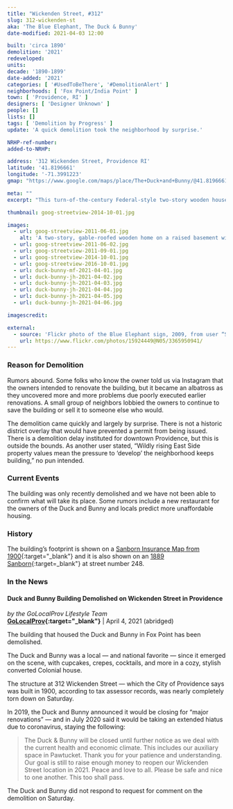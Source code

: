 ```yaml
---
title: "Wickenden Street, #312"
slug: 312-wickenden-st
aka: 'The Blue Elephant, The Duck & Bunny'
date-modified: 2021-04-03 12:00

built: 'circa 1890'
demolition: '2021'
redeveloped: 
units:
decade: '1890-1899'
date-added: '2021'
categories: [ '#UsedToBeThere', '#DemolitionAlert' ]
neighborhoods: [ 'Fox Point/India Point' ]
town: [ 'Providence, RI' ]
designers: [ 'Designer Unknown' ]
people: []
lists: []
tags: [ 'Demolition by Progress' ]
update: 'A quick demolition took the neighborhood by surprise.'

NRHP-ref-number:
added-to-NRHP:

address: '312 Wickenden Street, Providence RI'
latitude: '41.8196661'
longitude: '-71.3991223'
gmap: "https://www.google.com/maps/place/The+Duck+and+Bunny/@41.8196661,-71.3991223,17z/data=!3m1!4b1!4m5!3m4!1s0x89e445849344edb9:0x2d477794c0710096!8m2!3d41.8196661!4d-71.3969336"

meta: ""
excerpt: "This turn-of-the-century Federal-style two-story wooden house-turned-resturant was razed quickly on Good Friday in 2021"

thumbnail: goog-streetview-2014-10-01.jpg

images:
  - url: goog-streetview-2011-06-01.jpg
    alt: 'A two-story, gable-roofed wooden home on a raised basement with central doorway flanked by shallow columns and topped with a two-light transom and flat pediment. The building is five bays wide with a what looks like a symmetrical facade, but upon closer inspection the distances between windows and the central door are not symmetrical.'
  - url: goog-streetview-2011-06-02.jpg
  - url: goog-streetview-2011-09-01.jpg
  - url: goog-streetview-2014-10-01.jpg
  - url: goog-streetview-2016-10-01.jpg
  - url: duck-bunny-mf-2021-04-01.jpg
  - url: duck-bunny-jh-2021-04-02.jpg
  - url: duck-bunny-jh-2021-04-03.jpg
  - url: duck-bunny-jh-2021-04-04.jpg
  - url: duck-bunny-jh-2021-04-05.jpg
  - url: duck-bunny-jh-2021-04-06.jpg

imagescredit: 

external:
  - source: 'Flickr photo of the Blue Elephant sign, 2009, from user “S-400”'
    url: https://www.flickr.com/photos/15924449@N05/3365950941/
---
```


### Reason for Demolition

Rumors abound. Some folks who know the owner told us via Instagram that the owners intended to renovate the building, but it became an albatross as they uncovered more and more problems due poorly executed earlier renovations. A small group of neighbors lobbied the owners to continue to save the building or sell it to someone else who would. 

The demolition came quickly and largely by surprise. There is not a historic district overlay that would have prevented a permit from being issued. There is a demolition delay instituted for downtown Providence, but this is outside the bounds. As another user stated, “Wildly rising East Side property values mean the pressure to ‘develop’ the neighborhood keeps building,” no pun intended. 


### Current Events

The building was only recently demolished and we have not been able to confirm what will take its place. Some rumors include a new restaurant for the owners of the Duck and Bunny and locals predict more unaffordable housing. 


### History

The building’s footprint is shown on a [Sanborn Insurance Map from 1900](//digitalsanbornmaps.proquest.com/browse_maps/40/8075/39393/41283/560744?accountid=7136){:target="_blank"} and it is also shown on an [1889 Sanborn](//repository.library.brown.edu/studio/item/bdr:213568/){:target=_blank"} at street number 248. 


### In the News

#### Duck and Bunny Building Demolished on Wickenden Street in Providence

_by the GoLocalProv Lifestyle Team_  
**[GoLocalProv](//www.golocalprov.com/food/new-duck-and-bunny-building-demolished-on-wickenden-street-in-providence){:target="_blank"}** | April 4, 2021 (abridged)

The building that housed the Duck and Bunny in Fox Point has been demolished. 

The Duck and Bunny was a local — and national favorite — since it emerged on the scene, with cupcakes, crepes, cocktails, and more in a cozy, stylish converted Colonial house.

The structure at 312 Wickenden Street — which the City of Providence says was built in 1900, according to tax assessor records, was nearly completely torn down on Saturday. 

In 2019, the Duck and Bunny announced it would be closing for “major renovations” — and in July 2020 said it would be taking an extended hiatus due to coronavirus, staying the following:

> The Duck & Bunny will be closed until further notice as we deal with the current health and economic climate. This includes our auxiliary space in Pawtucket. 
> Thank you for your patience and understanding. Our goal is still to raise enough money to reopen our Wickenden Street location in 2021. 
> Peace and love to all. Please be safe and nice to one another. This too shall pass. 

The Duck and Bunny did not respond to request for comment on the demolition on Saturday. 